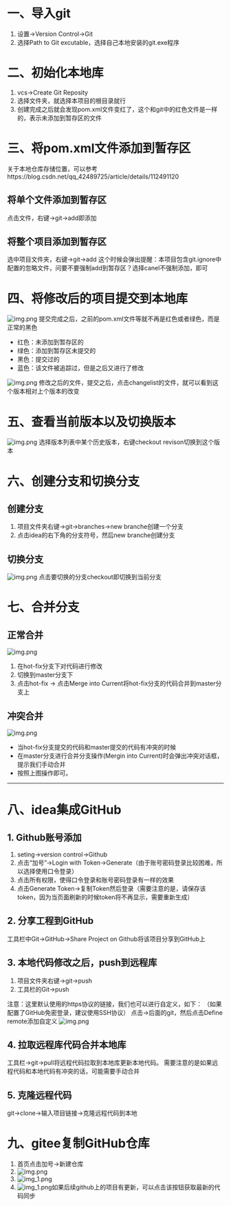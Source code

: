 # 一、导入git
1. 设置->Version Control->Git
2. 选择Path to Git excutable，选择自己本地安装的git.exe程序

# 二、初始化本地库
1. vcs->Create Git Reposity
2. 选择文件夹，就选择本项目的根目录就行
3. 创建完成之后就会发现pom.xml文件变红了，这个和git中的红色文件是一样的，表示未添加到暂存区的文件

# 三、将pom.xml文件添加到暂存区 
关于本地仓库存储位置，可以参考https://blog.csdn.net/qq_42489725/article/details/112491120
## 将单个文件添加到暂存区
点击文件，右键->git->add即添加
## 将整个项目添加到暂存区
选中项目文件夹，右键->git->add
这个时候会弹出提醒：本项目包含git.ignore中配置的忽略文件，问要不要强制add到暂存区？选择canel不强制添加，即可

# 四、将修改后的项目提交到本地库
![img.png](image/mdImg/img.png)
提交完成之后，之前的pom.xml文件等就不再是红色或者绿色，而是正常的黑色
- 红色：未添加到暂存区的
- 绿色：添加到暂存区未提交的
- 黑色：提交过的
- 蓝色：该文件被追踪过，但是之后又进行了修改

![img.png](image/mdImg/img2.png)
修改之后的文件，提交之后，点击changelist的文件，就可以看到这个版本相对上个版本的改变

# 五、查看当前版本以及切换版本
![img.png](image/mdImg/img3.png)
选择版本列表中某个历史版本，右键checkout revison切换到这个版本

# 六、创建分支和切换分支
## 创建分支
1. 项目文件夹右键->git->branches->new branche创建一个分支
2. 点击idea的右下角的分支符号，然后new branche创建分支
## 切换分支
![img.png](image/mdImg/img4.png)
点击要切换的分支checkout即切换到当前分支

# 七、合并分支
## 正常合并
![img.png](image/mdImg/img5.png)
1. 在hot-fix分支下对代码进行修改
2. 切换到master分支下
3. 点击hot-fix -> 点击Merge into Current将hot-fix分支的代码合并到master分支上
## 冲突合并
![img.png](image/mdImg/img6.png)
- 当hot-fix分支提交的代码和master提交的代码有冲突的时候
- 在master分支进行合并分支操作(Mergin into Current)时会弹出冲突对话框，提示我们手动合并
- 按照上图操作即可。

---
# 八、idea集成GitHub
## 1. Github账号添加
1. seting->version control->Github
2. 点击“加号”->Login with Token->Generate（由于账号密码登录比较困难，所以选择使用口令登录）
3. 点击所有权限，使得口令登录和账号密码登录有一样的效果
4. 点击Generate Token->复制Token然后登录（需要注意的是，请保存该token，因为当页面刷新的时候token将不再显示，需要重新生成）
    
## 2. 分享工程到GitHub
工具栏中Git->GitHub->Share Project on Github将该项目分享到GitHub上

## 3. 本地代码修改之后，push到远程库
1. 项目文件夹右键->git->push
2. 工具栏的Git->push

注意：这里默认使用的https协议的链接，我们也可以进行自定义，如下：
   （如果配置了GitHub免密登录，建议使用SSH协议）
   点击->后面的git，然后点击Define remote添加自定义
   ![img.png](image/mdImg/img7.png)

## 4. 拉取远程库代码合并本地库
工具栏->git->pull将远程代码拉取到本地库更新本地代码。
需要注意的是如果远程代码和本地代码有冲突的话，可能需要手动合并

## 5. 克隆远程代码
   git->clone->输入项目链接->克隆远程代码到本地
   
# 九、gitee复制GitHub仓库
1. 首页点击加号->新建仓库
2. ![img.png](image/mdImg/img8.png)
3. ![img_1.png](image/mdImg/img9.png)
4. ![img_1.png](image/mdImg/img10.png)如果后续github上的项目有更新，可以点击该按钮获取最新的代码同步

